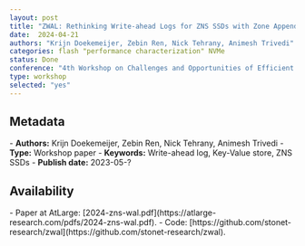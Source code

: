 ```yaml
---
layout: post
title: "ZWAL: Rethinking Write-ahead Logs for ZNS SSDs with Zone Appends "
date:  2024-04-21
authors: "Krijn Doekemeijer, Zebin Ren, Nick Tehrany, Animesh Trivedi"
categories: flash "performance characterization" NVMe
status: Done
conference: "4th Workshop on Challenges and Opportunities of Efficient and Performant Storage Systems (CHEOPS'24) @ EuroSys 2024"
type: workshop
selected: "yes"
---
```


<h2>Metadata</h2>
- <b>Authors:</b>  Krijn Doekemeijer, Zebin Ren, Nick Tehrany, Animesh Trivedi
- <b>Type:</b> Workshop paper
- <b>Keywords:</b> Write-ahead log, Key-Value store, ZNS SSDs
- <b>Publish date:</b> 2023-05-?

<h2>Availability</h2>
- Paper at AtLarge: [2024-zns-wal.pdf](https://atlarge-research.com/pdfs/2024-zns-wal.pdf).
- Code: [https://github.com/stonet-research/zwal](https://github.com/stonet-research/zwal).
